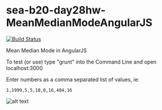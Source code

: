 sea-b20-day28hw-MeanMedianModeAngularJS
=======================================

[![Build Status](https://travis-ci.org/MJGrant/sea-b20-day28hw-MeanMedianModeAngularJS.svg?branch=master)](https://travis-ci.org/MJGrant/https://travis-ci.org/MJGrant/sea-b20-day28hw-MeanMedianModeAngularJS)

Mean Median Mode in AngularJS

To test (or use) type "grunt" into the Command Line and open localhost:3000

Enter numbers as a comma separated list of values, ie:

``` 1,1999,5,5,18,0,16,404,16 ```

![alt text](screenshots/mmmangular.png "Mean, Median, and Mode... with Angular!")
